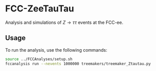 # FCC-ZeeTauTau
Analysis and simulations of $Z \rightarrow \tau \tau$ events at the FCC-ee.

## Usage
To run the analysis, use the following commands:

```sh
source ../FCCAnalyses/setup.sh
fccanalysis run --nevents 1000000 treemakers/treemaker_Ztautau.py
```
